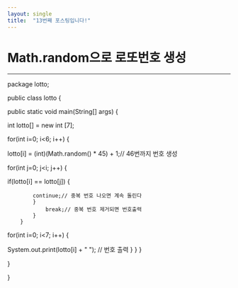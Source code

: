 ```yaml
---
layout: single
title:  "13번째 포스팅입니다!"
---
```

# Math.random으로 로또번호 생성
---------------------------------------------------------------------------------------------------
package lotto;

public class lotto {


public static void main(String[] args) {
	
 
 int lotto[] = new int [7];
	
for(int i=0; i<6; i++) {
		
lotto[i] = (int)(Math.random() * 45) + 1;// 46번까지 번호 생성
        
   		  	 
for(int j=0; j<i; j++) {
			
if(lotto[i] == lotto[j]) {
				
			continue;// 중복 번호 나오면 계속 돌린다
			}
				break;// 중복 번호 제거되면 번호출력
			}
		}
	

for(int i=0; i<7; i++) {
	
 System.out.print(lotto[i] + " "); // 번호 출력
}
}
}


 }

}
